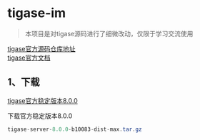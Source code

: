 # tigase-im

> 本项目是对tigase源码进行了细微改动，仅限于学习交流使用

[tigase官方源码仓库地址](https://github.com/tigase)  
[tigase官方文档](https://docs.tigase.net/tigase-server/8.0.0/Administration_Guide/html/#_jabber_xmpp_introduction)

## 1、下载

[tigase官方稳定版本8.0.0](https://tigase.net/xmpp-server)

下载官方稳定版本8.0.0

```java
tigase-server-8.0.0-b10083-dist-max.tar.gz
```
